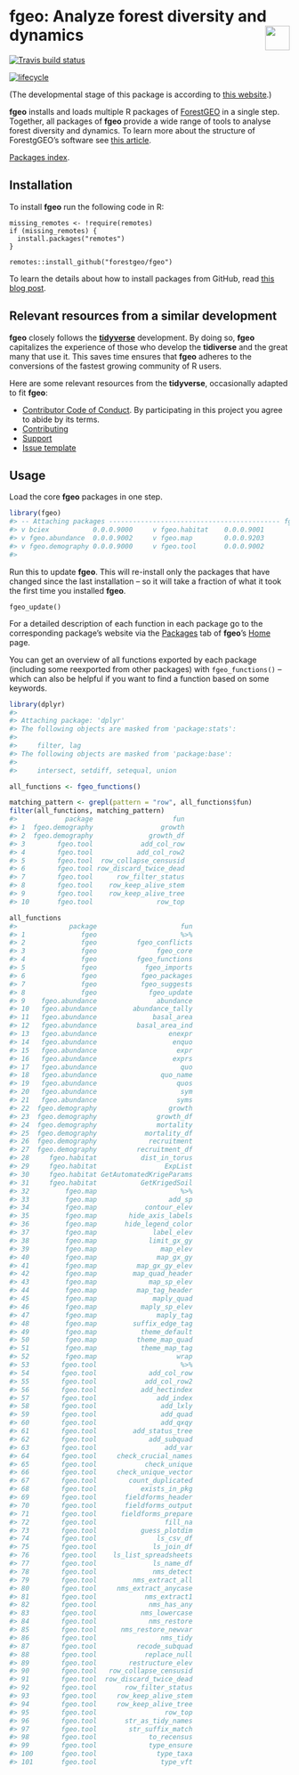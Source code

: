 
<!-- README.md is generated from README.Rmd. Please edit that file -->

# fgeo: Analyze forest diversity and dynamics <img src="https://i.imgur.com/39pvr4n.png" align="right" height=44 />

[![Travis build
status](https://travis-ci.org/forestgeo/fgeo.svg?branch=master)](https://travis-ci.org/forestgeo/fgeo)

[![lifecycle](https://img.shields.io/badge/lifecycle-experimental-orange.svg)](https://www.tidyverse.org/lifecycle/#experimental)

(The developmental stage of this package is according to [this
website](https://www.tidyverse.org/lifecycle/).)

**fgeo** installs and loads multiple R packages of
[ForestGEO](http://www.forestgeo.si.edu/) in a single step. Together,
all packages of **fgeo** provide a wide range of tools to analyse forest
diversity and dynamics. To learn more about the structure of
ForestgGEO’s software see [this article](https://goo.gl/c5X6qk).

[Packages index](https://forestgeo.github.io/fgeo/reference/index.html).

## Installation

To install **fgeo** run the following code in R:

    missing_remotes <- !require(remotes)
    if (missing_remotes) {
      install.packages("remotes")
    }
    
    remotes::install_github("forestgeo/fgeo")

To learn the details about how to install packages from GitHub, read
[this blog post](https://goo.gl/dQKEeg).

## Relevant resources from a similar development

**fgeo** closely follows the [**tidyverse**](https://www.tidyverse.org)
development. By doing so, **fgeo** capitalizes the experience of those
who develop the **tidiverse** and the great many that use it. This saves
time ensures that **fgeo** adheres to the conversions of the fastest
growing community of R users.

Here are some relevant resources from the **tidyverse**, occasionally
adapted to fit **fgeo**:

  - [Contributor Code of
    Conduct](https://github.com/forestgeo/fgeo/blob/master/.github/CODE_OF_CONDUCT.md).
    By participating in this project you agree to abide by its
    terms.
  - [Contributing](https://github.com/forestgeo/fgeo/blob/master/.github/CONTRIBUTING.md)
  - [Support](https://github.com/forestgeo/fgeo/blob/master/.github/SUPPORT.md)
  - [Issue
    template](https://github.com/forestgeo/fgeo/blob/master/.github/ISSUE_TEMPLATE.md)

## Usage

Load the core **fgeo** packages in one step.

``` r
library(fgeo)
#> -- Attaching packages ------------------------------------------- fgeo 0.0.0.9000 --
#> v bciex           0.0.0.9000     v fgeo.habitat    0.0.0.9001
#> v fgeo.abundance  0.0.0.9002     v fgeo.map        0.0.0.9203
#> v fgeo.demography 0.0.0.9000     v fgeo.tool       0.0.0.9002
#> 
```

Run this to update **fgeo**. This will re-install only the packages that
have changed since the last installation – so it will take a fraction of
what it took the first time you installed **fgeo**.

    fgeo_update()

For a detailed description of each function in each package go to the
corresponding package’s website via the
[Packages](https://forestgeo.github.io/fgeo/reference/index.html) tab of
**fgeo**’s [Home](https://forestgeo.github.io/fgeo/index.html) page.

You can get an overview of all functions exported by each package
(including some reexported from other packages) with `fgeo_functions()`
– which can also be helpful if you want to find a function based on
some keywords.

``` r
library(dplyr)
#> 
#> Attaching package: 'dplyr'
#> The following objects are masked from 'package:stats':
#> 
#>     filter, lag
#> The following objects are masked from 'package:base':
#> 
#>     intersect, setdiff, setequal, union

all_functions <- fgeo_functions()

matching_pattern <- grepl(pattern = "row", all_functions$fun)
filter(all_functions, matching_pattern)
#>            package                    fun
#> 1  fgeo.demography                 growth
#> 2  fgeo.demography              growth_df
#> 3        fgeo.tool            add_col_row
#> 4        fgeo.tool           add_col_row2
#> 5        fgeo.tool  row_collapse_censusid
#> 6        fgeo.tool row_discard_twice_dead
#> 7        fgeo.tool      row_filter_status
#> 8        fgeo.tool    row_keep_alive_stem
#> 9        fgeo.tool    row_keep_alive_tree
#> 10       fgeo.tool                row_top
```

``` r
all_functions
#>             package                     fun
#> 1              fgeo                     %>%
#> 2              fgeo          fgeo_conflicts
#> 3              fgeo               fgeo_core
#> 4              fgeo          fgeo_functions
#> 5              fgeo            fgeo_imports
#> 6              fgeo           fgeo_packages
#> 7              fgeo           fgeo_suggests
#> 8              fgeo             fgeo_update
#> 9    fgeo.abundance               abundance
#> 10   fgeo.abundance         abundance_tally
#> 11   fgeo.abundance              basal_area
#> 12   fgeo.abundance          basal_area_ind
#> 13   fgeo.abundance                  enexpr
#> 14   fgeo.abundance                   enquo
#> 15   fgeo.abundance                    expr
#> 16   fgeo.abundance                   exprs
#> 17   fgeo.abundance                     quo
#> 18   fgeo.abundance                quo_name
#> 19   fgeo.abundance                    quos
#> 20   fgeo.abundance                     sym
#> 21   fgeo.abundance                    syms
#> 22  fgeo.demography                  growth
#> 23  fgeo.demography               growth_df
#> 24  fgeo.demography               mortality
#> 25  fgeo.demography            mortality_df
#> 26  fgeo.demography             recruitment
#> 27  fgeo.demography          recruitment_df
#> 28     fgeo.habitat           dist_in_torus
#> 29     fgeo.habitat                 ExpList
#> 30     fgeo.habitat GetAutomatedKrigeParams
#> 31     fgeo.habitat           GetKrigedSoil
#> 32         fgeo.map                     %>%
#> 33         fgeo.map                  add_sp
#> 34         fgeo.map            contour_elev
#> 35         fgeo.map        hide_axis_labels
#> 36         fgeo.map       hide_legend_color
#> 37         fgeo.map              label_elev
#> 38         fgeo.map             limit_gx_gy
#> 39         fgeo.map                map_elev
#> 40         fgeo.map               map_gx_gy
#> 41         fgeo.map          map_gx_gy_elev
#> 42         fgeo.map         map_quad_header
#> 43         fgeo.map             map_sp_elev
#> 44         fgeo.map          map_tag_header
#> 45         fgeo.map              maply_quad
#> 46         fgeo.map           maply_sp_elev
#> 47         fgeo.map               maply_tag
#> 48         fgeo.map         suffix_edge_tag
#> 49         fgeo.map           theme_default
#> 50         fgeo.map          theme_map_quad
#> 51         fgeo.map           theme_map_tag
#> 52         fgeo.map                    wrap
#> 53        fgeo.tool                     %>%
#> 54        fgeo.tool             add_col_row
#> 55        fgeo.tool            add_col_row2
#> 56        fgeo.tool           add_hectindex
#> 57        fgeo.tool               add_index
#> 58        fgeo.tool                add_lxly
#> 59        fgeo.tool                add_quad
#> 60        fgeo.tool                add_qxqy
#> 61        fgeo.tool         add_status_tree
#> 62        fgeo.tool             add_subquad
#> 63        fgeo.tool                 add_var
#> 64        fgeo.tool     check_crucial_names
#> 65        fgeo.tool            check_unique
#> 66        fgeo.tool     check_unique_vector
#> 67        fgeo.tool        count_duplicated
#> 68        fgeo.tool           exists_in_pkg
#> 69        fgeo.tool       fieldforms_header
#> 70        fgeo.tool       fieldforms_output
#> 71        fgeo.tool      fieldforms_prepare
#> 72        fgeo.tool                 fill_na
#> 73        fgeo.tool           guess_plotdim
#> 74        fgeo.tool               ls_csv_df
#> 75        fgeo.tool              ls_join_df
#> 76        fgeo.tool    ls_list_spreadsheets
#> 77        fgeo.tool              ls_name_df
#> 78        fgeo.tool              nms_detect
#> 79        fgeo.tool         nms_extract_all
#> 80        fgeo.tool     nms_extract_anycase
#> 81        fgeo.tool            nms_extract1
#> 82        fgeo.tool             nms_has_any
#> 83        fgeo.tool           nms_lowercase
#> 84        fgeo.tool             nms_restore
#> 85        fgeo.tool      nms_restore_newvar
#> 86        fgeo.tool                nms_tidy
#> 87        fgeo.tool          recode_subquad
#> 88        fgeo.tool            replace_null
#> 89        fgeo.tool        restructure_elev
#> 90        fgeo.tool   row_collapse_censusid
#> 91        fgeo.tool  row_discard_twice_dead
#> 92        fgeo.tool       row_filter_status
#> 93        fgeo.tool     row_keep_alive_stem
#> 94        fgeo.tool     row_keep_alive_tree
#> 95        fgeo.tool                 row_top
#> 96        fgeo.tool       str_as_tidy_names
#> 97        fgeo.tool        str_suffix_match
#> 98        fgeo.tool             to_recensus
#> 99        fgeo.tool             type_ensure
#> 100       fgeo.tool               type_taxa
#> 101       fgeo.tool                type_vft
```
